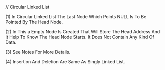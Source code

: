 // Circular Linked List

(1) In Circular Linked List The Last Node Which Points NULL Is To Be Pointed By The Head Node. 

(2) In This a Empty Node Is Created That Will Store The Head Address And It Help To Know The Head Node Starts. It Does Not Contain Any Kind Of Data.

(3) See Notes For More Details. 

(4) Insertion And Deletion Are Same As Singly Linked List. 


























